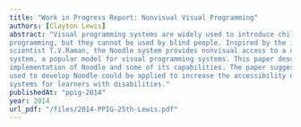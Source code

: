 ```yaml
---
title: "Work in Progress Report: Nonvisual Visual Programming"
authors: [Clayton Lewis]
abstract: "Visual programming systems are widely used to introduce children and other learners to
programming, but they cannot be used by blind people. Inspired by the ideas of blind computer
scientist T.V.Raman, the Noodle system provides nonvisual access to a dataflow programming
system, a popular model for visual programming systems. This paper describes the design and
implementation of Noodle and some of its capabilities. The paper suggests that the same approach
used to develop Noodle could be applied to increase the accessibility of other visual programming
systems for learners with disabilities."
publishedAt: "ppig-2014"
year: 2014
url_pdf: "/files/2014-PPIG-25th-Lewis.pdf"
---
```


